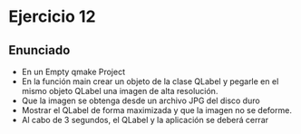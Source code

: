 # Ejercicio 12

## Enunciado
* En un Empty qmake Project
* En la función main crear un objeto de la clase QLabel y pegarle en el mismo objeto QLabel una imagen de alta resolución.
* Que la imagen se obtenga desde un archivo JPG del disco duro
* Mostrar el QLabel de forma maximizada y que la imagen no se deforme.
* Al cabo de 3 segundos, el QLabel y la aplicación se deberá cerrar
